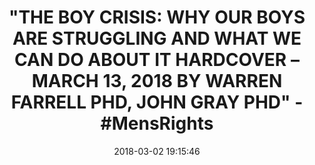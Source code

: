 ---
title: >-
  "THE BOY CRISIS: WHY OUR BOYS ARE STRUGGLING AND WHAT WE CAN DO ABOUT IT
  HARDCOVER – MARCH 13, 2018 BY WARREN FARRELL PHD,‎ JOHN GRAY PHD" -
  #MensRights
name: 'The Boy Crisis: Why Our Boys Are Struggling and What We Can Do About It'
date: '2018-03-02 19:15:46'
buy_now: >-
  https://www.amazon.com/Boy-Crisis-Boys-Struggling-About/dp/1942952716?SubscriptionId=AKIAIA5RBQIWQVTCUEUQ&tag=coldcutdeals-20&linkCode=xm2&camp=2025&creative=165953&creativeASIN=1942952716
description_markdown: |-
  The Boy Crisis: Why Our Boys Are Struggling and What We Can Do About It

   
tweet_id_str: '969652501300613121'
price: $25.95
you_save: ''
asin: '1942952716'
image: 'https://images-na.ssl-images-amazon.com/images/I/41tCOL8OjPL.jpg'

---